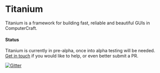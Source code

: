 Titanium
==

Titanium is a framework for building fast, reliable and beautiful GUIs in ComputerCraft.

#### Status
Titanium is currently in pre-alpha, once into alpha testing will be needed. [Get in touch](mailto:harryfelton12@gmail.com) if you would like to help, or even better submit a PR.

[![Gitter](https://badges.gitter.im/hbomb79/Titanium.svg)](https://gitter.im/hbomb79/Titanium?utm_source=badge&utm_medium=badge&utm_campaign=pr-badge)
